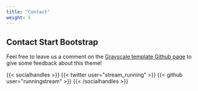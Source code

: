 ```yaml
---
title: "Contact"
weight: 5
---
```


## Contact Start Bootstrap

Feel free to leave us a comment on the [Grayscale template Github page](https://github.com/runningstream/hugograyscale/) to give some feedback about this theme!

{{< socialhandles >}}
    {{< twitter user="stream_running" >}}
    {{< github user="runningstream" >}}
{{< /socialhandles >}}
